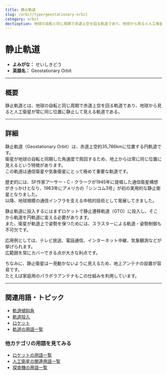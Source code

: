 ```yaml
---
title: 静止軌道
slug: /orbit/type/geostationary-orbit
category: orbit
dectioption: 地球の自転と同じ周期で赤道上空を回る軌道であり、地球から見ると人工衛星が常に同じ位置に静止して見える軌道である静止軌道の意味・定義・内容について解説します．
---
```


# 静止軌道

- **よみがな：** せいしきどう  
- **英語名：** Geostationary Orbit  

---

## 概要

静止軌道とは、地球の自転と同じ周期で赤道上空を回る軌道であり、地球から見ると人工衛星が常に同じ位置に静止して見える軌道である。  

---

## 詳細

静止軌道（Geostationary Orbit）は、赤道上空約35,786kmに位置する円軌道です。  
衛星が地球の自転と同期した角速度で周回するため、地上からは常に同じ位置に見えるという特徴があります。  
この軌道は通信衛星や気象衛星にとって極めて重要な軌道です。  

歴史的には、SF作家アーサー・C・クラークが1945年に提唱した通信衛星構想がきっかけとなり、1963年にアメリカの「シンコム3号」が初の実用的な静止衛星となりました。  
以降、地球規模の通信インフラを支える中核的技術として発展してきました。  

静止軌道に投入するにはまずロケットで静止遷移軌道（GTO）に投入し、そこから軌道を円軌道に変える必要があります。  
また、衛星が軌道上で姿勢を保つためには、スラスターによる軌道・姿勢制御も不可欠です。  

応用例としては、テレビ放送、電話通信、インターネット中継、気象観測などが挙げられます。  
広範囲を常にカバーできる点が大きな利点です。  

ちなみに、静止衛星は一見動かないように見えるため、地上アンテナの設置が容易です。  
たとえば家庭用のパラボラアンテナもこの仕組みを利用しています。  

---

## 関連用語・トピック

- [軌道傾斜角](/docs/orbit/mechanics/inclination)
- [軌道投入](/docs/orbit/operation/orbital-insertion)
- [ロケット](/docs/rocket/rocket)
- [軌道の用語一覧](/docs/category/orbit)

### 他カテゴリの用語を見てみる
- [ロケットの用語一覧](/docs/category/rocket)
- [人工衛星の関連用語一覧](/docs/category/satellite)
- [探査機の用語一覧](/docs/category/explorer)
